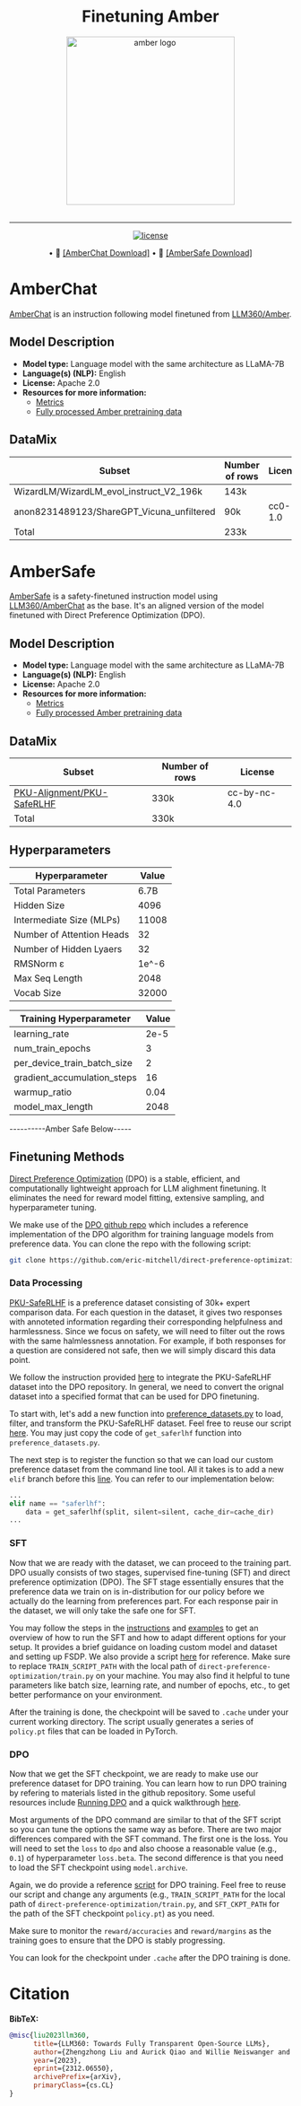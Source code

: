 
<h1 align="center">Finetuning Amber</h1>

<div align="center">
   <img src="../figs/amber_logo.png" alt="amber logo" width="300"><br><br>
</div>

---

<p align="center">
   <a href="https://github.com/LLM360/Analysis360/blob/dev/LICENSE"><img src="https://img.shields.io/badge/License-Apache_2.0-blue.svg" alt="license"></a>
</p>
<p align="center">
• 🤗 <a href="https://huggingface.co/LLM360/AmberChat">[AmberChat Download]</a>
• 🤗 <a href="https://huggingface.co/LLM360/AmberSafe">[AmberSafe Download]</a> 
</p>


# AmberChat
[AmberChat](https://huggingface.co/LLM360/AmberChat) is an instruction following model finetuned from [LLM360/Amber](https://huggingface.co/LLM360/Amber).

## Model Description
- **Model type:** Language model with the same architecture as LLaMA-7B
- **Language(s) (NLP):** English
- **License:** Apache 2.0
- **Resources for more information:**
  - [Metrics](https://github.com/LLM360/Analysis360)
  - [Fully processed Amber pretraining data](https://huggingface.co/datasets/LLM360/AmberDatasets)

## DataMix
| Subset      | Number of rows |  License   |
| ----------- | ----------- | ----------- |
| WizardLM/WizardLM_evol_instruct_V2_196k      | 143k       |  |
| anon8231489123/ShareGPT_Vicuna_unfiltered   | 90k        | cc0-1.0 |
| Total | 233k |  |

# AmberSafe
[AmberSafe](https://huggingface.co/LLM360/AmberSafe) is a safety-finetuned instruction model using [LLM360/AmberChat](https://huggingface.co/LLM360/AmberChat) as the base. It's an aligned version of the model finetuned with Direct Preference Optimization (DPO).

## Model Description
- **Model type:** Language model with the same architecture as LLaMA-7B
- **Language(s) (NLP):** English
- **License:** Apache 2.0
- **Resources for more information:**
  - [Metrics](https://github.com/LLM360/Analysis360)
  - [Fully processed Amber pretraining data](https://huggingface.co/datasets/LLM360/AmberDatasets)

## DataMix
| Subset      | Number of rows |  License   |
| ----------- | ----------- | ----------- |
| [PKU-Alignment/PKU-SafeRLHF](https://huggingface.co/datasets/PKU-Alignment/PKU-SafeRLHF)    | 330k        | cc-by-nc-4.0 |
| Total | 330k |  |


## Hyperparameters
| Hyperparameter      | Value |
| ----------- | ----------- |
| Total Parameters      | 6.7B       |
| Hidden Size   | 4096        |
| Intermediate Size (MLPs)   | 11008        |
| Number of Attention Heads   | 32        |
| Number of Hidden Lyaers  | 32        |
| RMSNorm ɛ  | 1e^-6        |
| Max Seq Length   | 2048        |
| Vocab Size | 32000 |

| Training Hyperparameter      | Value |
| ----------- | ----------- |
| learning_rate      | 2e-5       |
| num_train_epochs  |  3        |
| per_device_train_batch_size   | 2        |
| gradient_accumulation_steps  | 16        |
| warmup_ratio | 0.04      |
| model_max_length | 2048     |



----------Amber Safe Below-----

## Finetuning Methods
[Direct Preference Optimization](https://arxiv.org/abs/2305.18290) (DPO) is a stable, efficient, and computationally lightweight approach for LLM alighment finetuning. It eliminates the need for reward model fitting, extensive sampling, and hyperparameter tuning.

We make use of the [DPO github repo](https://github.com/eric-mitchell/direct-preference-optimization) which includes a reference implementation of the DPO algorithm for training language models from preference data. You can clone the repo with the following script:
```bash
git clone https://github.com/eric-mitchell/direct-preference-optimization.git
```

### Data Processing
[PKU-SafeRLHF](https://huggingface.co/datasets/PKU-Alignment/PKU-SafeRLHF) is a preference dataset consisting of 30k+ expert comparison data. For each question in the dataset, it gives two responses with annoteted information regarding their corresponding helpfulness and harmlessness. Since we focus on safety, we will need to filter out the rows with the same halmlessness annotation. For example, if both responses for a question are considered not safe, then we will simply discard this data point.

We follow the instruction provided [here](https://github.com/eric-mitchell/direct-preference-optimization?tab=readme-ov-file#adding-new-datasets) to integrate the PKU-SafeRLHF dataset into the DPO repository. In general, we need to convert the orignal dataset into a specified format that can be used for DPO finetuning.

To start with, let's add a new function into [preference_datasets.py](https://github.com/eric-mitchell/direct-preference-optimization/blob/main/preference_datasets.py) to load, filter, and transform the PKU-SafeRLHF dataset. Feel free to reuse our script [here](ambersafe/get_saferlhf.py). You may just copy the code of `get_saferlhf` function into `preference_datasets.py`.

The next step is to register the function so that we can load our custom preference dataset from the command line tool. All it takes is to add a new `elif` branch before this [line](https://github.com/eric-mitchell/direct-preference-optimization/blob/f8b8c0f49dc92a430bae41585f9d467d3618fe2f/preference_datasets.py#L171). You can refer to our implementation below:
```python
...
elif name == "saferlhf":
    data = get_saferlhf(split, silent=silent, cache_dir=cache_dir)
...
```

### SFT
Now that we are ready with the dataset, we can proceed to the training part. DPO usually consists of two stages, supervised fine-tuning (SFT) and direct preference optimization (DPO). The SFT stage essentially ensures that the preference data we train on is in-distribution for our policy before we actually do the learning from preferences part. For each response pair in the dataset, we will only take the safe one for SFT.

You may follow the steps in the [instructions](https://github.com/eric-mitchell/direct-preference-optimization?tab=readme-ov-file#running-sft) and [examples](https://github.com/eric-mitchell/direct-preference-optimization?tab=readme-ov-file#step-2-run-sft) to get an overview of how to run the SFT and how to adapt different options for your setup. It provides a brief guidance on loading custom model and dataset and setting up FSDP. We also provide a script [here](ambersafe/sft.sh) for reference. Make sure to replace `TRAIN_SCRIPT_PATH` with the local path of `direct-preference-optimization/train.py` on your machine. You may also find it helpful to tune parameters like batch size, learning rate, and number of epochs, etc., to get better performance on your environment.

After the training is done, the checkpoint will be saved to `.cache` under your current working directory. The script usually generates a series of `policy.pt` files that can be loaded in PyTorch.

### DPO
Now that we get the SFT checkpoint, we are ready to make use our preference dataset for DPO training. You can learn how to run DPO training by refering to materials listed in the github repository. Some useful resources include [Running DPO](https://github.com/eric-mitchell/direct-preference-optimization?tab=readme-ov-file#running-dpo) and a quick walkthrough [here](https://github.com/eric-mitchell/direct-preference-optimization?tab=readme-ov-file#step-3-run-dpo). 

Most arguments of the DPO command are similar to that of the SFT script so you can tune the options the same way as before. There are two major differences compared with the SFT command. The first one is the loss. You will need to set the `loss` to `dpo` and also choose a reasonable value (e.g., `0.1`) of hyperparameter `loss.beta`. The second difference is that you need to load the SFT checkpoint using `model.archive`.

Again, we do provide a reference [script](ambersafe/dpo.sh) for DPO training. Feel free to reuse our script and change any arguments (e.g., `TRAIN_SCRIPT_PATH` for the local path of `direct-preference-optimization/train.py`, and `SFT_CKPT_PATH` for the path of the SFT checkpoint `policy.pt`) as you need.

Make sure to monitor the `reward/accuracies` and `reward/margins` as the training goes to ensure that the DPO is stably progressing.

You can look for the checkpoint under `.cache` after the DPO training is done.

# Citation

**BibTeX:**

```bibtex
@misc{liu2023llm360,
      title={LLM360: Towards Fully Transparent Open-Source LLMs}, 
      author={Zhengzhong Liu and Aurick Qiao and Willie Neiswanger and Hongyi Wang and Bowen Tan and Tianhua Tao and Junbo Li and Yuqi Wang and Suqi Sun and Omkar Pangarkar and Richard Fan and Yi Gu and Victor Miller and Yonghao Zhuang and Guowei He and Haonan Li and Fajri Koto and Liping Tang and Nikhil Ranjan and Zhiqiang Shen and Xuguang Ren and Roberto Iriondo and Cun Mu and Zhiting Hu and Mark Schulze and Preslav Nakov and Tim Baldwin and Eric P. Xing},
      year={2023},
      eprint={2312.06550},
      archivePrefix={arXiv},
      primaryClass={cs.CL}
}
```
